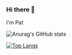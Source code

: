 ### Hi there 👋

I'm Pat

<!--
**phlpat/phlpat** is a ✨ _special_ ✨ repository because its `README.md` (this file) appears on your GitHub profile.

Here are some ideas to get you started:

- 🔭 I’m currently working on ...
- 🌱 I’m currently learning ...
- 👯 I’m looking to collaborate on ...
- 🤔 I’m looking for help with ...
- 💬 Ask me about ...
- 📫 How to reach me: ...
- 😄 Pronouns: ...
- ⚡ Fun fact: ...
-->

![Anurag's GitHub stats](https://github-readme-stats.vercel.app/api?username=phlpat&show_icons=true&theme=radical)

[![Top Langs](https://github-readme-stats.vercel.app/api/top-langs/?username=phlpat&layout=compact)](https://github.com/anuraghazra/github-readme-stats)

